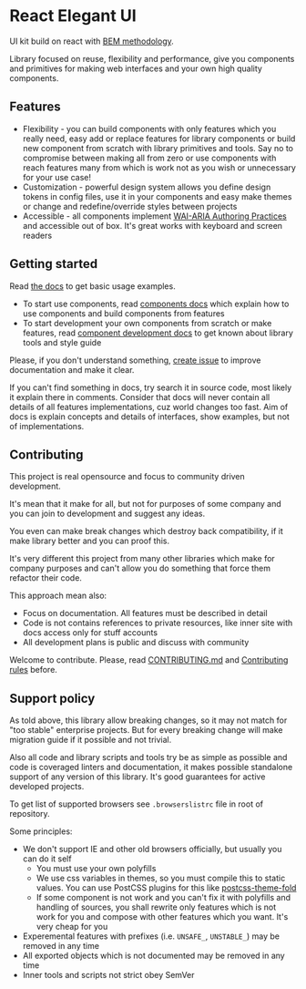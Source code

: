 # React Elegant UI

UI kit build on react with [BEM methodology](https://en.bem.info/methodology/).

Library focused on reuse, flexibility and performance, give you components and primitives for making web interfaces and your own high quality components.

## Features

- Flexibility - you can build components with only features which you really need, easy add or replace features for library components or build new component from scratch with library primitives and tools. Say no to compromise between making all from zero or use components with reach features many from which is work not as you wish or unnecessary for your use case!
- Customization - powerful design system allows you define design tokens in config files, use it in your components and easy make themes or change and redefine/override styles between projects
- Accessible - all components implement [WAI-ARIA Authoring Practices](https://www.w3.org/TR/wai-aria-practices-1.2/) and accessible out of box. It's great works with keyboard and screen readers

## Getting started

Read [the docs](https://vitonsky.github.io/react-elegant-ui/docs/Introduction/GettingStarted/) to get basic usage examples.

- To start use components, read [components docs](https://vitonsky.github.io/react-elegant-ui/docs/Introduction/GettingStarted/) which explain how to use components and build components from features
- To start development your own components from scratch or make features, read [component development docs](https://vitonsky.github.io/react-elegant-ui/docs/Component%20development/Introduction/) to get known about library tools and style guide

Please, if you don't understand something, [create issue](https://github.com/login?return_to=https%3A%2F%2Fgithub.com%2Fvitonsky%2Freact-elegant-ui%2Fissues%2Fnew) to improve documentation and make it clear.

If you can't find something in docs, try search it in source code, most likely it explain there in comments. Consider that docs will never contain all details of all features implementations, cuz world changes too fast. Aim of docs is explain concepts and details of interfaces, show examples, but not of implementations.

## Contributing

This project is real opensource and focus to community driven development.

It's mean that it make for all, but not for purposes of some company and you can join to development and suggest any ideas.

You even can make break changes which destroy back compatibility, if it make library better and you can proof this.

It's very different this project from many other libraries which make for company purposes and can't allow you do something that force them refactor their code.

This approach mean also:

- Focus on documentation. All features must be described in detail
- Code is not contains references to private resources, like inner site with docs access only for stuff accounts
- All development plans is public and discuss with community

Welcome to contribute. Please, read [CONTRIBUTING.md](CONTRIBUTING.md) and [Contributing rules](./docs/Contributing/ContributingRules.md) before.

## Support policy

As told above, this library allow breaking changes, so it may not match for "too stable" enterprise projects. But for every breaking change will make migration guide if it possible and not trivial.

Also all code and library scripts and tools try be as simple as possible and code is coveraged linters and documentation, it makes possible standalone support of any version of this library. It's good guarantees for active developed projects.

To get list of supported browsers see `.browserslistrc` file in root of repository.

Some principles:

- We don't support IE and other old browsers officially, but usually you can do it self
  - You must use your own polyfills
  - We use css variables in themes, so you must compile this to static values.
    You can use PostCSS plugins for this like [postcss-theme-fold](https://github.com/yarastqt/postcss-theme-fold)
  - If some component is not work and you can't fix it with polyfills and handling of sources, you shall rewrite only features which is not work for you and compose with other features which you want. It's very cheap for you
- Experemental features with prefixes (i.e. `UNSAFE_`, `UNSTABLE_`) may be removed in any time
- All exported objects which is not documented may be removed in any time
- Inner tools and scripts not strict obey SemVer
